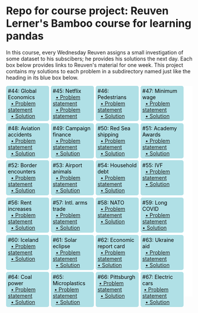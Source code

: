 # Repo for course project: Reuven Lerner's Bamboo course for learning pandas

In this course, every Wednesday Reuven assigns a small investigation of some dataset
to his subscibers; he provides his solutions the next day. Each box below provides
links to Reuven's material for one week. This project contains my solutions to each problem
in a subdirectory named just like the heading in its blue box below.

<style>
body {
  margin: 40px;
}

.wrapper {
  display: grid;
  grid-template-columns: 23% 23% 23% 23%;
  grid-gap: 1%;
  background-color: #fff;
  color: #444;
}

.box {
  background-color: powderblue;
  color: #000;
  border-radius: 5px;
  padding: 5px;
}
</style>
<div class="wrapper">
<div class="box">
#44: Global Economics<br>
&nbsp;&nbsp;<a href="https://www.bambooweekly.com/p/bw-44-global-economics">&#x2022; Problem statement</a><br>
&nbsp;&nbsp;<a href="https://www.bambooweekly.com/p/bw-44-global-economics-solution">&#x2022; Solution</a><br>
</div>
<div class="box">
#45: Netflix<br>
&nbsp;&nbsp;<a href="https://www.bambooweekly.com/p/bw-45-netflix">&#x2022; Problem statement</a><br>
&nbsp;&nbsp;<a href="https://www.bambooweekly.com/p/bw-45-netflix-solution">&#x2022; Problem statement</a><br>
</div>
<div class="box">
#46: Pedestrians<br>
&nbsp;&nbsp;<a href="https://www.bambooweekly.com/p/bw-46-pedestrians">&#x2022; Problem statement</a><br>
&nbsp;&nbsp;<a href="https://www.bambooweekly.com/p/bw-46-pedestrians-solution">&#x2022; Solution</a><br>
</div>
<div class="box">
#47: Minimum wage<br>
&nbsp;&nbsp;<a href="https://www.bambooweekly.com/p/bw-47-minimum-wage">&#x2022; Problem statement</a><br>
&nbsp;&nbsp;<a href="https://www.bambooweekly.com/p/bw-47-minimum-wage-solution">&#x2022; Solution</a><br>
</div>
<div class="box">
#48: Aviation accidents<br>
&nbsp;&nbsp;<a href="https://www.bambooweekly.com/p/bw-48-aviation-accidents">&#x2022; Problem statement</a><br>
&nbsp;&nbsp;<a href="https://www.bambooweekly.com/p/bw-48-aviation-accidents-solution">&#x2022; Solution</a><br>
</div>
<div class="box">
#49: Campaign finance<br>
&nbsp;&nbsp;<a href="https://www.bambooweekly.com/p/bw-49-campaign-finance">&#x2022; Problem statement</a><br>
&nbsp;&nbsp;<a href="https://www.bambooweekly.com/p/bw-49-campaign-finance-solution">&#x2022; Solution</a><br>
</div>
<div class="box">
#50: Red Sea shipping<br>
&nbsp;&nbsp;<a href="https://www.bambooweekly.com/p/bw-50-red-sea-shipping">&#x2022; Problem statement</a><br>
&nbsp;&nbsp;<a href="https://www.bambooweekly.com/p/bw-50-red-sea-shipping-solution">&#x2022; Solution</a><br>
</div>
<div class="box">
#51: Academy Awards<br>
&nbsp;&nbsp;<a href="https://www.bambooweekly.com/p/bw-51-academy-awards">&#x2022; Problem statement</a><br>
&nbsp;&nbsp;<a href="https://www.bambooweekly.com/p/bw-51-academy-awards-solution">&#x2022; Solution</a><br>
</div>
<div class="box">
#52: Border encounters<br>
&nbsp;&nbsp;<a href="https://www.bambooweekly.com/p/bw-52-border-encounters">&#x2022; Problem statement</a><br>
&nbsp;&nbsp;<a href="https://www.bambooweekly.com/p/bw-52-border-encounters-solution">&#x2022; Solution</a><br>
</div>
<div class="box">
#53: Airport animals<br>
&nbsp;&nbsp;<a href="https://www.bambooweekly.com/p/bw-53-airport-animals">&#x2022; Problem statement</a><br>
&nbsp;&nbsp;<a href="https://www.bambooweekly.com/p/bw-53-airport-animals-solution">&#x2022; Solution</a><br>
</div>
<div class="box">
#54: Household debt<br>
&nbsp;&nbsp;<a href="https://www.bambooweekly.com/p/bw-54-household-debt">&#x2022; Problem statement</a><br>
&nbsp;&nbsp;<a href="https://www.bambooweekly.com/p/bw-54-household-debt-solution">&#x2022; Solution</a><br>
</div>
<div class="box">
#55: IVF<br>
&nbsp;&nbsp;<a href="https://www.bambooweekly.com/p/bw-55-ivf">&#x2022; Problem statement</a><br>
&nbsp;&nbsp;<a href="https://www.bambooweekly.com/p/bw-55-ivf-solution">&#x2022; Solution</a><br>
</div>
<div class="box">
#56: Rent increases<br>
&nbsp;&nbsp;<a href="https://www.bambooweekly.com/p/bw-56-rent-increases">&#x2022; Problem statement</a><br>
&nbsp;&nbsp;<a href="https://www.bambooweekly.com/p/bw-56-rent-increases-solution">&#x2022; Solution</a><br>
</div>
<div class="box">
#57: Intl. arms trade<br>
&nbsp;&nbsp;<a href="https://www.bambooweekly.com/p/bw-57-international-arms-trade">&#x2022; Problem statement</a><br>
&nbsp;&nbsp;<a href="https://www.bambooweekly.com/p/bw-57-international-arms-trade-solution">&#x2022; Solution</a><br>
</div>
<div class="box">
#58: NATO<br>
&nbsp;&nbsp;<a href="https://www.bambooweekly.com/p/bw-58-nato">&#x2022; Problem statement</a><br>
&nbsp;&nbsp;<a href="https://www.bambooweekly.com/p/bw-58-nato-solution">&#x2022; Solution</a><br>
</div>
<div class="box">
#59: Long COVID<br>
&nbsp;&nbsp;<a href="https://www.bambooweekly.com/p/bw-59-long-covid">&#x2022; Problem statement</a><br>
  <a href="https://www.bambooweekly.com/p/bw-59-long-covid-solution">&#x2022; Solution</a><br>
</div>
<div class="box">
#60: Iceland<br>
&nbsp;&nbsp;<a href="https://www.bambooweekly.com/p/bw-60-iceland">&#x2022; Problem statement</a><br>
&nbsp;&nbsp;<a href="https://www.bambooweekly.com/p/bw-60-iceland-solution">&#x2022; Solution</a><br>
</div>
<div class="box">
#61: Solar eclipse<br>
&nbsp;&nbsp;<a href="https://www.bambooweekly.com/p/bw-61-solar-eclipse">&#x2022; Problem statement</a><br>
&nbsp;&nbsp;<a href="https://www.bambooweekly.com/p/bw-61-solar-eclipse-solution">&#x2022; Solution</a><br>
</div>
<div class="box">
#62: Economic report card<br>
&nbsp;&nbsp;<a href="https://www.bambooweekly.com/p/bw-62-economic-report-card">&#x2022; Problem statement</a><br>
 <a href="https://www.bambooweekly.com/p/bw-62-economic-report-card-solution">&#x2022; Solution</a><br>
</div>
<div class="box">
#63: Ukraine aid<br>
&nbsp;&nbsp;<a href="https://www.bambooweekly.com/p/bw-63-ukraine-aid">&#x2022; Problem statement</a><br>
&nbsp;&nbsp;<a href="https://www.bambooweekly.com/p/bw-63-ukraine-aid-solution">&#x2022; Solution</a><br>
</div>
<div class="box">
#64: Coal power<br>
&nbsp;&nbsp;<a href="https://www.bambooweekly.com/p/bw-64-coal-power">&#x2022; Problem statement</a><br>
&nbsp;&nbsp;<a href="https://www.bambooweekly.com/p/bw-64-coal-power-solution">&#x2022; Solution</a><br>
</div>
<div class="box">
#65: Microplastics<br>
 &nbsp;<a href="https://www.bambooweekly.com/p/bw-65-microplastics">&#x2022; Problem statement</a><br>
&nbsp;&nbsp;<a href="https://www.bambooweekly.com/p/bw-65-microplastics-solution">&#x2022; Solution</a><br>
</div>
<div class="box">
#66: Pittsburgh<br>
 &nbsp;<a href="https://www.bambooweekly.com/p/bw-66-pittsburgh">&#x2022; Problem statement</a><br>
&nbsp;&nbsp;<a href="https://www.bambooweekly.com/p/bw-66-pittsburgh-solution">&#x2022; Solution</a><br>
</div>
<div class="box">
#67: Electric cars<br>
 &nbsp;<a href="https://www.bambooweekly.com/p/bw-67-electric-cars">&#x2022; Problem statement</a><br>
&nbsp;&nbsp;<a href="https://www.bambooweekly.com/p/bw-67-electric-cars-solution">&#x2022; Solution</a><br>
</div>
</div>
